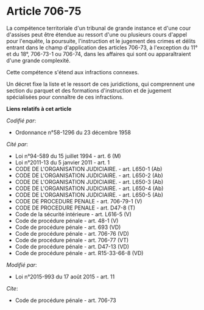# Article 706-75

La compétence territoriale d'un tribunal de grande instance et d'une cour d'assises peut être étendue au ressort d'une ou
plusieurs cours d'appel pour l'enquête, la poursuite, l'instruction et le jugement des crimes et délits entrant dans le champ
d'application des articles 706-73, à l'exception du 11° et du 18°, 706-73-1 ou 706-74, dans les affaires qui sont ou
apparaîtraient d'une grande complexité.

Cette compétence s'étend aux infractions connexes.

Un décret fixe la liste et le ressort de ces juridictions, qui comprennent une section du parquet et des formations
d'instruction et de jugement spécialisées pour connaître de ces infractions.

**Liens relatifs à cet article**

_Codifié par_:

  - Ordonnance n°58-1296 du 23 décembre 1958

_Cité par_:

  - Loi n°94-589 du 15 juillet 1994 - art. 6 (M)
  - Loi n°2011-13 du 5 janvier 2011 - art. 1
  - CODE DE L'ORGANISATION JUDICIAIRE. - art. L650-1 (Ab)
  - CODE DE L'ORGANISATION JUDICIAIRE. - art. L650-2 (Ab)
  - CODE DE L'ORGANISATION JUDICIAIRE. - art. L650-3 (Ab)
  - CODE DE L'ORGANISATION JUDICIAIRE. - art. L650-4 (Ab)
  - CODE DE L'ORGANISATION JUDICIAIRE. - art. L650-5 (Ab)
  - CODE DE PROCEDURE PENALE - art. 706-79-1 (V)
  - CODE DE PROCEDURE PENALE - art. D47-8 (T)
  - Code de la sécurité intérieure - art. L616-5 (V)
  - Code de procédure pénale - art. 48-1 (V)
  - Code de procédure pénale - art. 693 (VD)
  - Code de procédure pénale - art. 706-76 (VD)
  - Code de procédure pénale - art. 706-77 (VT)
  - Code de procédure pénale - art. D47-13 (VD)
  - Code de procédure pénale - art. R15-33-66-8 (VD)

_Modifié par_:

  - Loi n°2015-993 du 17 août 2015 - art. 11

_Cite_:

  - Code de procédure pénale - art. 706-73
